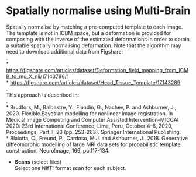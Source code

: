 # Spatially normalise using Multi-Brain  
Spatially normalise by matching a pre-computed template to each image. The template is not in ICBM space, but a deformation is provided for composing with the inverse of the estimated deformations in order to obtain a suitable spatially normalising deformation. Note that the algorithm may need to download additional data from Figshare:  
.  
    * https://figshare.com/articles/dataset/Deformation_field_mapping_from_ICMB_to_mu_X_nii/17143796/1  
    * https://figshare.com/articles/dataset/Head_Tissue_Template/17143289  
.  
This approach is described in:  
.  
    * Brudfors, M., Balbastre, Y., Flandin, G., Nachev, P. and Ashburner, J., 2020. Flexible Bayesian modelling for nonlinear image registration. In Medical Image Computing and Computer Assisted Intervention–MICCAI 2020: 23rd International Conference, Lima, Peru, October 4–8, 2020, Proceedings, Part III 23 (pp. 253-263). Springer International Publishing.  
    * Blaiotta, C., Freund, P., Cardoso, M.J. and Ashburner, J., 2018. Generative diffeomorphic modelling of large MRI data sets for probabilistic template construction. NeuroImage, 166, pp.117-134.  

* **Scans** (select files)  
Select one NIfTI format scan for each subject.  
